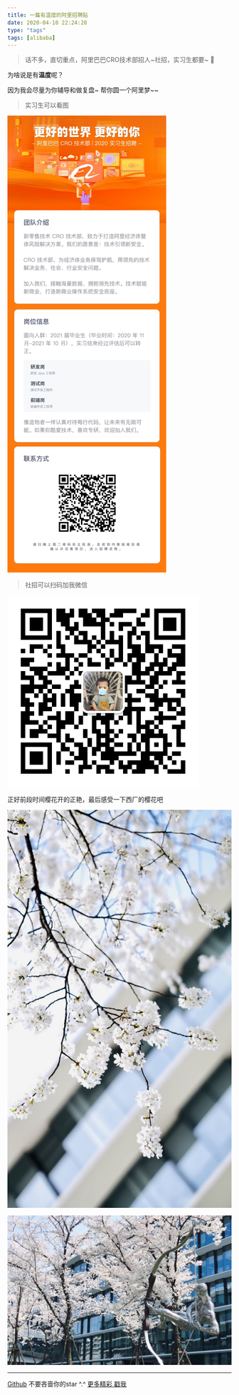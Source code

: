 ```yaml
---
title: 一篇有温度的阿里招聘贴
date: 2020-04-10 22:24:28
type: "tags"
tags: [alibaba]
---
```


> 话不多，直切重点，阿里巴巴CRO技术部招人~社招，实习生都要~ 🥕

<!--more-->

为啥说是有**温度**呢？

因为我会尽量为你辅导和做复盘~ 帮你圆一个阿里梦~~

> 实习生可以看图

![实习生](https://github.com/7le/7le.github.io/raw/master/image/ali/1.jpg)

> 社招可以扫码加我微信

![微信](https://github.com/7le/7le.github.io/raw/master/image/ali/4.jpg)


正好前段时间樱花开的正艳，最后感受一下西厂的樱花吧

![樱花1](https://github.com/7le/7le.github.io/raw/master/image/ali/2.jpg)

![樱花2](https://github.com/7le/7le.github.io/raw/master/image/ali/3.jpg)

---
[Github](https://github.com/7le) 不要吝啬你的star ^.^
[更多精彩 戳我](https://7le.top)